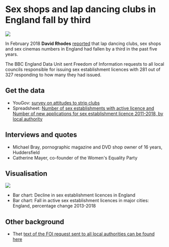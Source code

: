 # Sex shops and lap dancing clubs in England fall by third

![](https://ichef.bbci.co.uk/news/624/cpsprodpb/7818/production/_100044703_chart-sex_licence_130218-2zpwz-nc.png)

In February 2018 **David Rhodes** [reported](http://www.bbc.co.uk/news/uk-england-43043842) that lap dancing clubs, sex shops and sex cinemas numbers in England had fallen by a third in the past five years.

The BBC England Data Unit sent Freedom of Information requests to all local councils responsible for issuing sex establishment licences with 281 out of 327 responding to how many they had issued.

## Get the data

* YouGov: [survey on attitudes to strip clubs](https://yougov.co.uk/news/2015/06/30/strip-club-stag-do/)
* Spreadsheet: [Number of sex establishments with active licence and Number of new applications for sex establishment licence 2011-2018, by local authority](https://github.com/BBC-Data-Unit/sex-shops-drop/raw/master/Sex%20Establishment%20Github.xlsx)

## Interviews and quotes

* Michael Bray, pornographic magazine and DVD shop owner of 16 years, Huddersfield
* Catherine Mayer, co-founder of the Women's Equality Party

## Visualisation

![](https://ichef.bbci.co.uk/news/624/cpsprodpb/9F28/production/_100044704_chart-sex_establishments_core_cities_130218-7fzmj-nc.png)

* Bar chart: Decline in sex establishment licences in England
* Bar chart: Fall in active sex establishment licences in major cities: England, percentage change 2013-2018

## Other background

* Thet [text of the FOI request sent to all local authorities can be found here](https://github.com/BBC-Data-Unit/sex-shops-drop/blob/master/foirequest.md)
